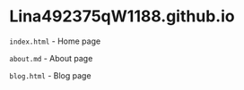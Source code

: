 # Lina492375qW1188.github.io



`index.html` - Home page

`about.md` - About page

`blog.html` - Blog page
